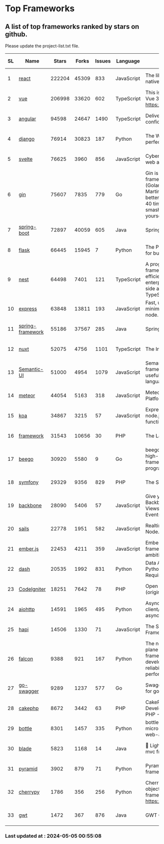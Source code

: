 # Top Frameworks
## A list of top frameworks ranked by stars on github.  
Please update the project-list.txt file.

| SL| Name  | Stars| Forks| Issues | Language | Description | Last Commit |
| --| ------| -----| ---- | ------ | -------- | ----------- | ----------- |
| 1 | [react](https://github.com/facebook/react) | 222204 | 45309 | 833 | JavaScript | The library for web and native user interfaces. | 2024-05-03 22:46:43 |
| 2 | [vue](https://github.com/vuejs/vue) | 206998 | 33620 | 602 | TypeScript | This is the repo for Vue 2. For Vue 3, go to https://github.com/vuejs/core | 2023-12-31 13:23:55 |
| 3 | [angular](https://github.com/angular/angular) | 94598 | 24647 | 1490 | TypeScript | Deliver web apps with confidence 🚀 | 2024-05-03 20:00:18 |
| 4 | [django](https://github.com/django/django) | 76914 | 30823 | 187 | Python | The Web framework for perfectionists with deadlines. | 2024-05-04 09:30:36 |
| 5 | [svelte](https://github.com/sveltejs/svelte) | 76625 | 3960 | 856 | JavaScript | Cybernetically enhanced web apps | 2024-05-03 14:13:37 |
| 6 | [gin](https://github.com/gin-gonic/gin) | 75607 | 7835 | 779 | Go | Gin is a HTTP web framework written in Go (Golang). It features a Martini-like API with much better performance -- up to 40 times faster. If you need smashing performance, get yourself some Gin. | 2024-04-29 23:07:23 |
| 7 | [spring-boot](https://github.com/spring-projects/spring-boot) | 72897 | 40059 | 605 | Java | Spring Boot | 2024-05-03 19:31:33 |
| 8 | [flask](https://github.com/pallets/flask) | 66445 | 15945 | 7 | Python | The Python micro framework for building web applications. | 2024-05-02 12:10:51 |
| 9 | [nest](https://github.com/nestjs/nest) | 64498 | 7401 | 121 | TypeScript | A progressive Node.js framework for building efficient, scalable, and enterprise-grade server-side applications with TypeScript/JavaScript 🚀 | 2024-05-02 08:57:10 |
| 10 | [express](https://github.com/expressjs/express) | 63848 | 13811 | 193 | JavaScript | Fast, unopinionated, minimalist web framework for node. | 2024-05-04 22:15:53 |
| 11 | [spring-framework](https://github.com/spring-projects/spring-framework) | 55186 | 37567 | 285 | Java | Spring Framework | 2024-05-03 14:12:40 |
| 12 | [nuxt](https://github.com/nuxt/nuxt) | 52075 | 4756 | 1101 | TypeScript | The Intuitive Vue Framework. | 2024-05-04 15:09:25 |
| 13 | [Semantic-UI](https://github.com/Semantic-Org/Semantic-UI) | 51000 | 4954 | 1079 | JavaScript | Semantic is a UI component framework based around useful principles from natural language. | 2023-01-11 17:05:32 |
| 14 | [meteor](https://github.com/meteor/meteor) | 44054 | 5163 | 318 | JavaScript | Meteor, the JavaScript App Platform | 2024-05-03 06:21:38 |
| 15 | [koa](https://github.com/koajs/koa) | 34867 | 3215 | 57 | JavaScript | Expressive middleware for node.js using ES2017 async functions | 2024-04-22 06:25:10 |
| 16 | [framework](https://github.com/laravel/framework) | 31543 | 10656 | 30 | PHP | The Laravel Framework. | 2024-05-03 20:27:28 |
| 17 | [beego](https://github.com/beego/beego) | 30920 | 5580 | 9 | Go | beego is an open-source, high-performance web framework for the Go programming language. | 2024-04-25 08:55:18 |
| 18 | [symfony](https://github.com/symfony/symfony) | 29329 | 9356 | 829 | PHP | The Symfony PHP framework | 2024-05-03 12:53:36 |
| 19 | [backbone](https://github.com/jashkenas/backbone) | 28090 | 5406 | 57 | JavaScript | Give your JS App some Backbone with Models, Views, Collections, and Events | 2024-03-06 23:22:47 |
| 20 | [sails](https://github.com/balderdashy/sails) | 22778 | 1951 | 582 | JavaScript | Realtime MVC Framework for Node.js | 2024-04-09 23:02:55 |
| 21 | [ember.js](https://github.com/emberjs/ember.js) | 22453 | 4211 | 359 | JavaScript | Ember.js - A JavaScript framework for creating ambitious web applications | 2024-05-03 17:10:18 |
| 22 | [dash](https://github.com/plotly/dash) | 20535 | 1992 | 831 | Python | Data Apps & Dashboards for Python. No JavaScript Required. | 2024-05-03 15:34:24 |
| 23 | [CodeIgniter](https://github.com/bcit-ci/CodeIgniter) | 18251 | 7642 | 78 | PHP | Open Source PHP Framework (originally from EllisLab) | 2024-03-20 03:51:42 |
| 24 | [aiohttp](https://github.com/aio-libs/aiohttp) | 14591 | 1965 | 495 | Python | Asynchronous HTTP client/server framework for asyncio and Python | 2024-05-03 00:39:10 |
| 25 | [hapi](https://github.com/hapijs/hapi) | 14506 | 1330 | 71 | JavaScript | The Simple, Secure Framework Developers Trust | 2024-04-09 14:33:32 |
| 26 | [falcon](https://github.com/falconry/falcon) | 9388 | 921 | 167 | Python | The no-magic web data plane API and microservices framework for Python developers, with a focus on reliability, correctness, and performance at scale. | 2024-04-17 17:19:18 |
| 27 | [go-swagger](https://github.com/go-swagger/go-swagger) | 9289 | 1237 | 577 | Go | Swagger 2.0 implementation for go | 2024-04-18 03:30:37 |
| 28 | [cakephp](https://github.com/cakephp/cakephp) | 8672 | 3442 | 63 | PHP | CakePHP: The Rapid Development Framework for PHP - Official Repository | 2024-05-04 03:46:58 |
| 29 | [bottle](https://github.com/bottlepy/bottle) | 8301 | 1457 | 335 | Python | bottle.py is a fast and simple micro-framework for python web-applications. | 2024-01-03 22:31:48 |
| 30 | [blade](https://github.com/lets-blade/blade) | 5823 | 1168 | 14 | Java | :rocket: Lightning fast and elegant mvc framework for Java8 | 2023-06-16 05:18:49 |
| 31 | [pyramid](https://github.com/Pylons/pyramid) | 3902 | 879 | 71 | Python | Pyramid - A Python web framework | 2024-03-03 23:38:59 |
| 32 | [cherrypy](https://github.com/cherrypy/cherrypy) | 1786 | 356 | 256 | Python | CherryPy is a pythonic, object-oriented HTTP framework.      https://cherrypy.dev | 2024-04-22 23:41:04 |
| 33 | [gwt](https://github.com/gwtproject/gwt) | 1472 | 367 | 876 | Java | GWT Open Source Project | 2024-04-17 21:16:17 |

### Last updated at : 2024-05-05 00:55:08

